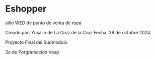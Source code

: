 # Eshopper
sitio WED de punto de venta de ropa


Creado por: Yusalin de La Cruz de la Cruz
Fecha: 28  de octubre 2024

Proyecto Final del Sudmodulo 

3o de Porgramacion Vesp
